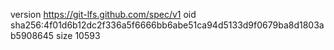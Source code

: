 version https://git-lfs.github.com/spec/v1
oid sha256:4f01d6b12dc2f336a5f6666bb6abe51ca94d5133d9f0679ba8d1803ab5908645
size 10593
